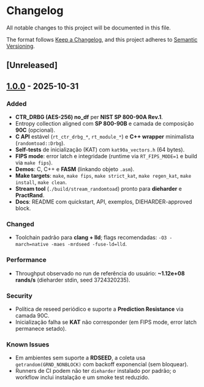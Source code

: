# Changelog
All notable changes to this project will be documented in this file.

The format follows [Keep a Changelog](https://keepachangelog.com/en/1.1.0/),
and this project adheres to [Semantic Versioning](https://semver.org/spec/v2.0.0.html).

## [Unreleased]

## [1.0.0] - 2025-10-31
### Added
- **CTR_DRBG (AES-256) no_df** per **NIST SP 800-90A Rev.1**.
- Entropy collection aligned com **SP 800-90B** e camada de composição **90C** (opcional).
- **C API** estável (`rt_ctr_drbg_*`, `rt_module_*`) e **C++ wrapper** minimalista (`randomtoad::Drbg`).
- **Self-tests** de inicialização (KAT) com `kat90a_vectors.h` (64 bytes).
- **FIPS mode**: error latch e integridade (runtime via `RT_FIPS_MODE=1` e build via `make fips`).
- **Demos**: C, C++ e **FASM** (linkando objeto `.asm`).
- **Make targets**: `make`, `make fips`, `make strict_kat`, `make regen_kat`, `make install`, `make clean`.
- **Stream tool** (`./build/stream_randomtoad`) pronto para **dieharder** e **PractRand**.
- **Docs**: README com quickstart, API, exemplos, DIEHARDER-approved block.

### Changed
- Toolchain padrão para **clang + lld**; flags recomendadas: `-O3 -march=native -maes -mrdseed -fuse-ld=lld`.

### Performance
- Throughput observado no run de referência do usuário: **~1.12e+08 rands/s** (dieharder stdin, seed 3724320235).

### Security
- Política de reseed periódico e suporte a **Prediction Resistance** via camada 90C.
- Inicialização falha se **KAT** não corresponder (em FIPS mode, error latch permanece setado).

### Known Issues
- Em ambientes sem suporte a **RDSEED**, a coleta usa `getrandom(GRND_NONBLOCK)` com backoff exponencial (sem bloquear).
- Runners de CI podem não ter `dieharder` instalado por padrão; o workflow inclui instalação e um smoke test reduzido.

[1.0.0]: https://github.com/victormeloasm/randomtoad/releases/tag/v1
